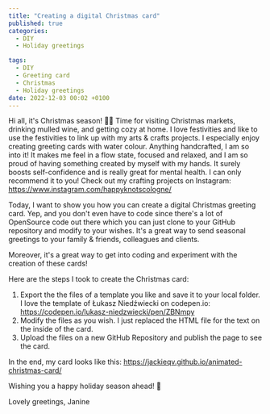 ```yaml
---
title: "Creating a digital Christmas card"
published: true
categories:
  - DIY
  - Holiday greetings

tags:
  - DIY
  - Greeting card
  - Christmas
  - Holiday greetings
date: 2022-12-03 00:02 +0100
---
```

Hi all,
it's Christmas season! :christmas_tree::santa: Time for visiting Christmas markets, drinking mulled wine, and getting cozy at home. I love festivities and like to use the festivities to link up with my arts & crafts projects. I especially enjoy creating greeting cards with water colour. Anything handcrafted, I am so into it! It makes me feel in a flow state, focused and relaxed, and I am so proud of having something created by myself with my hands. It surely boosts self-confidence and is really great for mental health. I can only recommend it to you! 
Check out my crafting projects on Instagram: <https://www.instagram.com/happyknotscologne/>

Today, I want to show you how you can create a digital Christmas greeting card. Yep, and you don't even have to code since there's a lot of OpenSource code out there which you can just clone to your GitHub repository and modify to your wishes. 
It's a great way to send seasonal greetings to your family & friends, colleagues and clients.

Moreover, it's a great way to get into coding and experiment with the creation of these cards! 

Here are the steps I took to create the Christmas card:
1. Export the the files of a template you like and save it to your local folder. I love the template of Łukasz Niedźwiecki on codepen.io: <https://codepen.io/lukasz-niedzwiecki/pen/ZBNmpy>
2. Modify the files as you wish. I just replaced the HTML file for the text on the inside of the card.
3. Upload the files on a new GitHub Repository and publish the page to see the card.

In the end, my card looks like this: <https://jackieqv.github.io/animated-christmas-card/>

Wishing you a happy holiday season ahead! :sparkler:

Lovely greetings,
Janine
